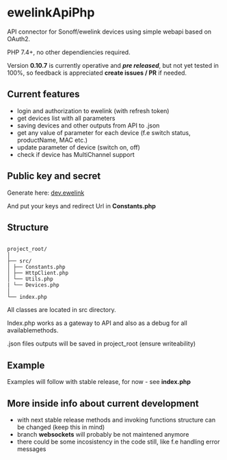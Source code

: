 # ewelinkApiPhp

API connector for Sonoff/ewelink devices using simple webapi based on OAuth2.

PHP 7.4+, no other dependiencies required.

Version **0.10.7** is currently operative and ***pre released***, but not yet tested in 100%, so feedback is appreciated  **create issues / PR** if needed.

## Current features

- login and authorization to ewelink (with refresh token)
- get devices list with all parameters
- saving devices and other outputs from API to .json
- get any value of parameter for each device (f.e switch status, productName, MAC etc.)
- update parameter of device (switch on, off)
- check if device has MultiChannel support

## Public key and secret

Generate here: [dev.ewelink](https://dev.ewelink.cc/)

And put your keys and redirect Url in **Constants.php**

## Structure

```

project_root/
│
├── src/
│ ├── Constants.php
│ ├── HttpClient.php
│ └── Utils.php
| └── Devices.php
│
└── index.php

```

All classes are located in src directory.

Index.php works as a gateway to API and also as a debug for all availablemethods.

.json files outputs will be saved in project_root (ensure writeability)

## Example

Examples will follow with stable release, for now - see **index.php**

## More inside info about current development

- with next stable release methods and invoking functions structure can be changed (keep this in mind)
- branch **websockets** will probably be not maintened anymore
- there could be some incosistency in the code still, like f.e handling error messages

